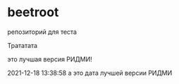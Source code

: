 # beetroot
репозиторий для теста



Трататата

это лучшая версия РИДМИ!

2021-12-18 13:38:58 а это дата лучшей версии РИДМИ
